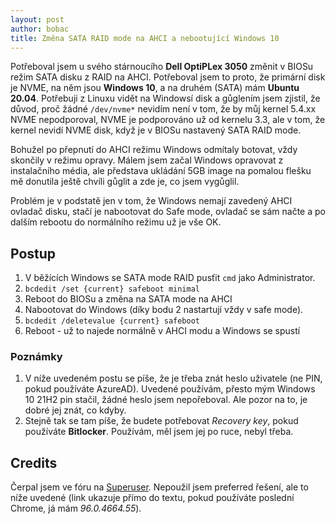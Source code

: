 ```yaml
---
layout: post
author: bobac
title: Změna SATA RAID mode na AHCI a nebootující Windows 10
---
```

Potřeboval jsem u svého stárnoucího **Dell OptiPLex 3050** změnit v BIOSu režim SATA disku z RAID na AHCI. Potřeboval jsem to proto, že primární disk je NVME, na něm jsou **Windows 10**, a na druhém (SATA) mám **Ubuntu 20.04**. Potřebuji z Linuxu vidět na Windowsí disk a gůglením jsem zjistil, že důvod, proč žádné `/dev/nvme*` nevidím není v tom, že by můj kernel 5.4.xx NVME nepodporoval, NVME je podporováno už od kernelu 3.3, ale v tom, že kernel nevidí NVME disk, když je v BIOSu nastavený SATA RAID mode.

Bohužel po přepnutí do AHCI režimu Windows odmítaly botovat, vždy skončily v režimu opravy. Málem jsem začal Windows opravovat z instalačního média, ale představa ukládání 5GB image na pomalou flešku mě donutila ještě chvíli gůglit a zde je, co jsem vygůglil.

Problém je v podstatě jen v tom, že Windows nemají zavedený AHCI ovladač disku, stačí je nabootovat do Safe mode, ovladač se sám načte a po dalším rebootu do normálního režimu už je vše OK.

## Postup

1. V běžících Windows se SATA mode RAID pusťit `cmd` jako Administrator.
2. `bcdedit /set {current} safeboot minimal`
3. Reboot do BIOSu a změna na SATA mode na AHCI
4. Nabootovat do Windows (díky bodu 2 nastartují vždy v safe mode).
5. `bcdedit /deletevalue {current} safeboot`
6. Reboot - už to najede normálně v AHCI modu a Windows se spustí

### Poznámky

1. V níže uvedeném postu se píše, že je třeba znát heslo uživatele (ne PIN, pokud používáte AzureAD). Uvedené používám, přesto mým Windows 10 21H2 pin stačil, žádné heslo jsem nepořeboval. Ale pozor na to, je dobré jej znát, co kdyby.
2. Stejně tak se tam píše, že budete potřebovat *Recovery key*, pokud používáte **Bitlocker**. Používám, měl jsem jej po ruce, nebyl třeba.

## Credits

Čerpal jsem ve fóru na [Superuser](https://superuser.com/questions/1280141/switch-raid-to-ahci-without-reinstalling-windows-10#:~:text=56-,There,-is%20actually%20another). Nepoužil jsem preferred řešení, ale to níže uvedené (link ukazuje přímo do textu, pokud používáte poslední Chrome, já mám *96.0.4664.55*).